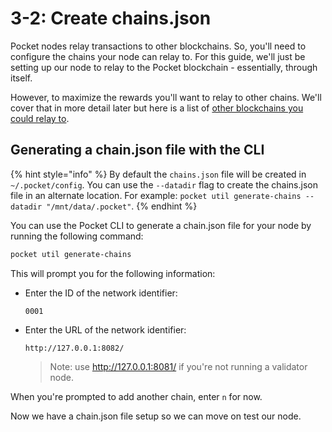 # 3-2: Create chains.json

Pocket nodes relay transactions to other blockchains. So, you'll need to configure the chains your node can relay to. For this guide, we'll just be setting up our node to relay to the Pocket blockchain - essentially, through itself.

However, to maximize the rewards you'll want to relay to other chains. We'll cover that in more detail later but here is a list of [other blockchains you could relay to](https://docs.pokt.network/home/resources/references/supported-blockchains).

## Generating a chain.json file with the CLI

{% hint style="info" %}
By default the `chains.json` file will be created in `~/.pocket/config`. You can use the `--datadir` flag to create the chains.json file in an alternate location. For example: `pocket util generate-chains --datadir "/mnt/data/.pocket"`.
{% endhint %}

You can use the Pocket CLI to generate a chain.json file for your node by running the following command:

```bash
pocket util generate-chains
```

This will prompt you for the following information:

- Enter the ID of the network identifier:
    ```
    0001
    ```
- Enter the URL of the network identifier:
    ```
    http://127.0.0.1:8082/
    ```
    > Note: use http://127.0.0.1:8081/ if you're not running a validator node.

When you're prompted to add another chain, enter `n` for now.


Now we have a chain.json file setup so we can move on test our node.

